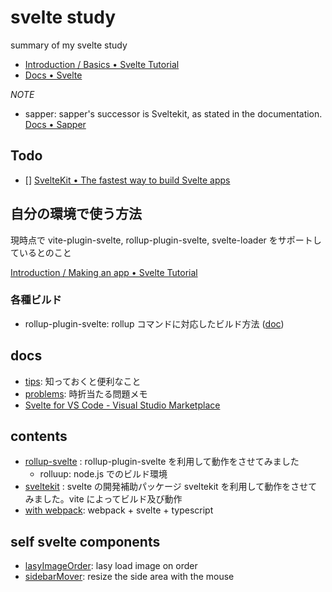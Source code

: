 # svelte study

summary of my svelte study

- [Introduction / Basics • Svelte Tutorial](https://svelte.dev/tutorial/basics)
- [Docs • Svelte](https://svelte.dev/docs)

*NOTE*

- sapper: sapper's successor is Sveltekit, as stated in the documentation. [Docs • Sapper](https://sapper.svelte.dev/docs)

## Todo

- [] [SvelteKit • The fastest way to build Svelte apps](https://kit.svelte.dev/)

## 自分の環境で使う方法

現時点で vite-plugin-svelte, rollup-plugin-svelte, svelte-loader をサポートしているとのこと

[Introduction / Making an app • Svelte Tutorial](https://svelte.jp/tutorial/making-an-app)

### 各種ビルド

- rollup-plugin-svelte: rollup コマンドに対応したビルド方法 ([doc](./rollup-svelte/README.md))

## docs

- [tips](./docs/tips.md): 知っておくと便利なこと
- [problems](./docs/problems.md): 時折当たる問題メモ
- [Svelte for VS Code \- Visual Studio Marketplace](https://marketplace.visualstudio.com/items?itemName=svelte.svelte-vscode)

## contents

- [rollup-svelte](./rollup-svelte) : rollup-plugin-svelte を利用して動作をさせてみました
  - rolluup: node.js でのビルド環境
- [sveltekit](./sveltekit) : svelte の開発補助パッケージ sveltekit を利用して動作をさせてみました。vite によってビルド及び動作
- [with webpack](https://github.com/awisu2/webpack-study/tree/main/svelteWithTypescript): webpack + svelte + typescript

## self svelte components

- [lasyImageOrder](./components/LasyImageOrder.svelte): lasy load image on order
- [sidebarMover](./components/sidebarMover.svelte): resize the side area with the mouse
